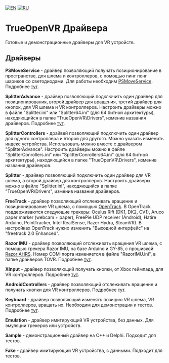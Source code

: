 ﻿[![EN](https://user-images.githubusercontent.com/9499881/33184537-7be87e86-d096-11e7-89bb-f3286f752bc6.png)](https://github.com/TrueOpenVR/TrueOpenVR-Drivers/blob/master/README.md)
[![RU](https://user-images.githubusercontent.com/9499881/27683795-5b0fbac6-5cd8-11e7-929c-057833e01fb1.png)](https://github.com/TrueOpenVR/TrueOpenVR-Drivers/blob/master/README.RU.md)
# TrueOpenVR Драйвера
Готовые и демонстрационные драйверы для VR устройств.

## Драйверы
**PSMoveService** - драйвер позволяющий получать позиционирование в пространстве, для шлема и контроллеров, с помощью пинг понг шариков со светодиодами. Для работы необходим [PSMoveService](https://github.com/cboulay/PSMoveService). Подробнее [тут](https://github.com/TrueOpenVR/TrueOpenVR-Drivers/tree/master/C%2B%2B/PSMoveService).

**SplitterAdvance** - драйвер позволяющий подключить один драйвер для позиционирования, второй драйвер для вращения, третий драйвер для кнопок, для VR шлема и VR контроллеров. Настроить драйверы можно в файле "Splitter.ini" или "Splitter64.ini" (для 64 битной архитектуры), находяющийся в папке "TrueOpenVR\Drivers", изменив названия драйверов. Подробнее [тут](https://github.com/TrueOpenVR/TrueOpenVR-Drivers/blob/master/Delphi/SplitterAdvance/README.RU.md).

**SplitterControllers** - драйвей позволяющий подключить один драйвер для одного контроллера и второй для другого. Можно указать изменить индекс устройства. Использовать можно вместе с драйвером "SplitterAdvance". Настроить драйверы можно в файле "SplitterConrollers.ini" или "SplitterConrollers64.ini" (для 64 битной архитектуры), находяющийся в папке "TrueOpenVR\Drivers", изменив названия драйверов.

**Splitter** - драйвер позволяющий подключить один драйвер для VR шлема, а второй драйвер для контроллеров. Настроить драйверы можно в файле "Splitter.ini", находяющийся в папке "TrueOpenVR\Drivers", изменив названия драйверов.

**FreeTrack** - драйвер позволяющий отслеживать вращение и позиционирование VR шлема, с помощью [OpenTrack](https://github.com/opentrack/opentrack/). В OpenTrack поддерживаются следующие трекеры: Oculus Rift (DK1, DK2, CV1), Aruco paper marker (webcam + paper), FreePie UDP receiver (Android), Hatire Arduino, PointTracker, Intel RealSense, Razer Hydra, SteamVR). В настройках OpenTrack нужно изменить "Выходной интерфейс" на "freetrack 2.0 Enhanced".

**Razor IMU** - драйвер позволяющий отслеживать вращения VR шлема, с помощью трекера Razor IMU, на базе Arduino и GY-85, с прошивкой [Razor AHRS](https://github.com/Razor-AHRS/razor-9dof-ahrs/tree/master/Arduino). Номер COM-порта изменяется в файле "RazorIMU.ini", в папке драйверов TOVR. Подробнее [тут](https://github.com/TrueOpenVR/TrueOpenVR-Drivers/tree/master/C%2B%2B/RazorIMU).

**XInput** - драйвер позволяющий получать кнопки, от Xbox геймпада, для VR контроллеров. Подробнее [тут](https://github.com/TrueOpenVR/TrueOpenVR-Drivers/tree/master/C%2B%2B/XInput).

**AndroidControllers** - драйвер позволяющий отслеживать вращение и получать кнопки для VR контроллеров. Подробнее [тут](https://github.com/TrueOpenVR/TrueOpenVR-Drivers/tree/master/C%2B%2B/AndroidControllers).

**Keyboard** - драйвер позволяющий изменять позицию VR шлема, VR контроллеров, вращать их. Необходим для демонстрации и тестов. Подробнее [тут](https://github.com/TrueOpenVR/TrueOpenVR-Drivers/tree/master/C%2B%2B/Keyboard).

**Emulation** - драйвер имитирующий VR устройства, без данных. Для эмуляции трекеров или устройств.

**Sample** - демонстрационный драйвер на С++ и Delphi. Подходит для тестов.

**Fake** - драйвер имитирующий VR устройства, с данными. Подходит для тестов.


